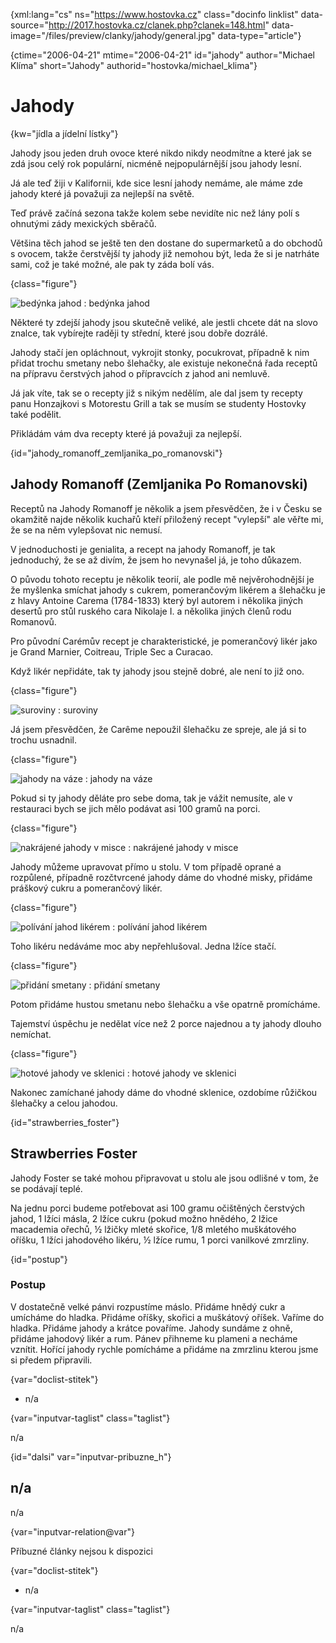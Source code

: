 
{xml:lang="cs" ns="https://www.hostovka.cz" class="docinfo linklist" data-source="http://2017.hostovka.cz/clanek.php?clanek=148.html" data-image="/files/preview/clanky/jahody/general.jpg" data-type="article"}

{ctime="2006-04-21" mtime="2006-04-21" id="jahody" author="Michael Klíma" short="Jahody" authorid="hostovka/michael_klima"}

# Jahody 

{kw="jídla a jídelní lístky"}

Jahody jsou jeden druh ovoce které nikdo nikdy neodmítne a které jak se zdá jsou celý rok populární, nicméně nejpopulárnější jsou jahody lesní. 

Já ale teď žiji v Kalifornii, kde sice lesní jahody nemáme, ale máme zde jahody které já považuji za nejlepší na světě. 

Teď právě začíná sezona takže kolem sebe nevidíte nic než lány polí s ohnutými zády mexických sběračů. 

Většina těch jahod se ještě ten den dostane do supermarketů a do obchodů s ovocem, takže čerstvější ty jahody již nemohou být, leda že si je natrháte sami, což je také možné, ale pak ty záda bolí vás. 

{class="figure"}

![bedýnka jahod][1] 
:   bedýnka jahod 

Některé ty zdejší jahody jsou skutečně veliké, ale jestli chcete dát na slovo znalce, tak vybírejte raději ty střední, které jsou dobře dozrálé. 

Jahody stačí jen opláchnout, vykrojit stonky, pocukrovat, případně k nim přidat trochu smetany nebo šlehačky, ale existuje nekonečná řada receptů na přípravu čerstvých jahod o přípravcích z jahod ani nemluvě. 

Já jak víte, tak se o recepty již s nikým nedělím, ale dal jsem ty recepty panu Honzajkovi s Motorestu Grill a tak se musím se studenty Hostovky také podělit. 

Přikládám vám dva recepty které já považuji za nejlepší. 

{id="jahody\_romanoff\_zemljanika\_po\_romanovski"}

## Jahody Romanoff (Zemljanika Po Romanovski) 

Receptů na Jahody Romanoff je několik a jsem přesvědčen, že i v Česku se okamžitě najde několik kuchařů kteří přiložený recept "vylepší" ale věřte mi, že se na něm vylepšovat nic nemusí. 

V jednoduchosti je genialita, a recept na jahody Romanoff, je tak jednoduchý, že se až divím, že jsem ho nevynašel já, je toho důkazem. 

O původu tohoto receptu je několik teorií, ale podle mě nejvěrohodnější je že myšlenka smíchat jahody s cukrem, pomerančovým likérem a šlehačku je z hlavy Antoine Carema (1784-1833) který byl autorem i několika jiných desertů pro stůl ruského cara Nikolaje I. a několika jiných členů rodu Romanovů. 

Pro původní Carémův recept je charakteristické, je pomerančový likér jako je Grand Marnier, Coitreau, Triple Sec a Curacao. 

Když likér nepřidáte, tak ty jahody jsou stejně dobré, ale není to již ono. 

{class="figure"}

![suroviny][2] 
:   suroviny 

Já jsem přesvědčen, že Carême nepoužil šlehačku ze spreje, ale já si to trochu usnadnil. 

{class="figure"}

![jahody na váze][3] 
:   jahody na váze 

Pokud si ty jahody děláte pro sebe doma, tak je vážit nemusíte, ale v restauraci bych se jich mělo podávat asi 100 gramů na porci. 

{class="figure"}

![nakrájené jahody v misce][4] 
:   nakrájené jahody v misce 

Jahody můžeme upravovat přímo u stolu. V tom případě oprané a rozpůlené, případně rozčtvrcené jahody dáme do vhodné misky, přidáme práškový cukru a pomerančový likér. 

{class="figure"}

![polívání jahod likérem][5] 
:   polívání jahod likérem 

Toho likéru nedáváme moc aby nepřehlušoval. Jedna lžíce stačí. 

{class="figure"}

![přidání smetany][6] 
:   přidání smetany 

Potom přidáme hustou smetanu nebo šlehačku a vše opatrně promícháme. 

Tajemství úspěchu je nedělat více než 2 porce najednou a ty jahody dlouho nemíchat. 

{class="figure"}

![hotové jahody ve sklenici][7] 
:   hotové jahody ve sklenici 

Nakonec zamíchané jahody dáme do vhodné sklenice, ozdobíme růžičkou šlehačky a celou jahodou. 

{id="strawberries_foster"}

## Strawberries Foster 

Jahody Foster se také mohou připravovat u stolu ale jsou odlišné v tom, že se podávají teplé. 

Na jednu porci budeme potřebovat asi 100 gramu očištěných čerstvých jahod, 1 lžíci másla, 2 lžíce cukru (pokud možno hnědého, 2 lžice macademia ořechů, ½ lžičky mleté skořice, 1/8 mletého muškátového oříšku, 1 lžíci jahodového likéru, ½ lžíce rumu, 1 porci vanilkové zmrzliny. 

{id="postup"}

### Postup 

V dostatečně velké pánvi rozpustíme máslo. Přidáme hnědý cukr a umícháme do hladka. Přidáme oříšky, skořici a muškátový oříšek. Vaříme do hladka. Přidáme jahody a krátce povaříme. Jahody sundáme z ohně, přidáme jahodový likér a rum. Pánev přihneme ku plameni a necháme vznítit. Hořící jahody rychle pomícháme a přidáme na zmrzlinu kterou jsme si předem připravili. 

{var="doclist-stitek"}

  * n/a 

{var="inputvar-taglist" class="taglist"}

n/a 

{id="dalsi" var="inputvar-pribuzne_h"}

## n/a 

n/a 

{var="inputvar-relation@var"}

Příbuzné články nejsou k dispozici 

{var="doclist-stitek"}

  * n/a 

{var="inputvar-taglist" class="taglist"}

n/a

 [1]: http://2017.hostovka.cz/soubor/21-04-06-2.JPG
 [2]: http://2017.hostovka.cz/soubor/21-04-06-3.JPG
 [3]: http://2017.hostovka.cz/soubor/21-04-06-4.JPG
 [4]: http://2017.hostovka.cz/soubor/21-04-06-5.JPG
 [5]: http://2017.hostovka.cz/soubor/21-04-06-6.JPG
 [6]: http://2017.hostovka.cz/soubor/21-04-06-7.JPG
 [7]: http://2017.hostovka.cz/soubor/21-04-06-8.JPG

